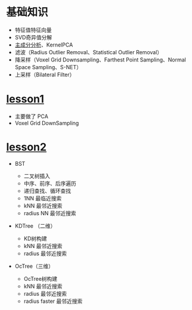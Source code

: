 # 基础知识

- 特征值特征向量
- SVD奇异值分解
- [主成分分析](https://zhuanlan.zhihu.com/p/77151308)、KernelPCA
- 滤波（Radius Outlier Removal、Statistical Outlier Removal）
- 降采样（Voxel Grid Downsampling、Farthest Point Sampling、Normal Space Sampling、S-NET）
- 上采样（Bilateral Filter）

# [lesson1](./lesson1)
- 主要做了 PCA
- Voxel Grid DownSampling

# [lesson2](./lesson2)
- BST
    - 二叉树插入
    - 中序、前序、后序遍历
    - 递归查找、循环查找
    - 1NN 最临近搜索
    - kNN 最邻近搜索
    - radius NN 最邻近搜索
  
- KDTree （二维）
    - KD树构建
    - kNN 最邻近搜索
    - radius 最邻近搜索
  
- OcTree（三维）
    - OcTree树构建
    - kNN 最邻近搜索
    - radius 最邻近搜索
    - radius faster 最邻近搜索